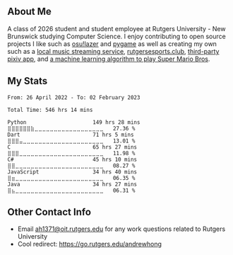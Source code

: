 ## About Me
A class of 2026 student and student employee at Rutgers University - New Brunswick
studying Computer Science. I enjoy contributing to open source projects I like such
as [osu!lazer](http://github.com/ppy/osu) and [pygame](https://github.com/pygame/pygame)
as well as creating my own such as a [local music streaming service](https://github.com/hanamusic),
[rutgersesports.club](https://github.com/rutgersesports/rutgersesports.club), 
[third-party pixiv app](https://github.com/novialriptide/pix), and
[a machine learning algorithm to play Super Mario Bros](https://github.com/novialriptide/Mario-NEAT).

## My Stats
<!--START_SECTION:waka-->

```text
From: 26 April 2022 - To: 02 February 2023

Total Time: 546 hrs 14 mins

Python                     149 hrs 28 mins ⣿⣿⣿⣿⣿⣿⣷⣀⣀⣀⣀⣀⣀⣀⣀⣀⣀⣀⣀⣀⣀⣀⣀⣀⣀   27.36 %
Dart                       71 hrs 5 mins   ⣿⣿⣿⣤⣀⣀⣀⣀⣀⣀⣀⣀⣀⣀⣀⣀⣀⣀⣀⣀⣀⣀⣀⣀⣀   13.01 %
C                          65 hrs 27 mins  ⣿⣿⣿⣀⣀⣀⣀⣀⣀⣀⣀⣀⣀⣀⣀⣀⣀⣀⣀⣀⣀⣀⣀⣀⣀   11.98 %
C#                         45 hrs 10 mins  ⣿⣿⣀⣀⣀⣀⣀⣀⣀⣀⣀⣀⣀⣀⣀⣀⣀⣀⣀⣀⣀⣀⣀⣀⣀   08.27 %
JavaScript                 34 hrs 40 mins  ⣿⣶⣀⣀⣀⣀⣀⣀⣀⣀⣀⣀⣀⣀⣀⣀⣀⣀⣀⣀⣀⣀⣀⣀⣀   06.35 %
Java                       34 hrs 27 mins  ⣿⣦⣀⣀⣀⣀⣀⣀⣀⣀⣀⣀⣀⣀⣀⣀⣀⣀⣀⣀⣀⣀⣀⣀⣀   06.31 %
```

<!--END_SECTION:waka-->

## Other Contact Info
 - Email <ah1371@oit.rutgers.edu> for any work questions related to Rutgers University
 - Cool redirect: https://go.rutgers.edu/andrewhong
